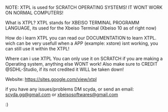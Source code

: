 NOTE:
XTPL is used for SCRATCH OPERATING SYSTEMS! IT WONT WORK ON NORMAL COMPUTERS!

What is XTPL?
XTPL stands for XBEISO TERMINAL PROGRAMM LANGUAGE, its used for the Xbeiso Terminal (Xbeiso 10 as of right now)

How do i learn XTPL
you can read our DOCUMENTATION to learn XTPL. wich can be very usefull when a APP (example: xstore) isnt working, you can still use it within the XTPL!

Where can i use XTPL
You can only use it on SCRATCH if you are making a Operating system, anything else WONT work! Also make sure to CREDIT @SDHL-Studio, if its not credited it WILL be taken down!

Website:
https://sites.google.com/view/xtpl

if you have any issues/problems DM scyda, or send an email: scyda.gg@gmail.com or xbeisosoftwares@gmail.com

:)
